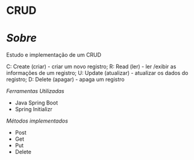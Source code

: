# CRUD

# *Sobre*

Estudo e implementação de um CRUD 

C: Create (criar) - criar um novo registro; 
R: Read (ler) - ler /exibir as informações de um registro; 
U: Update (atualizar) - atualizar os dados do registro; 
D: Delete (apagar) - apaga um registro 

*Ferramentas Utilizadas* 
* Java Spring Boot
* Spring Initializr

*Métodos implementados*
* Post
* Get
* Put
* Delete

  
